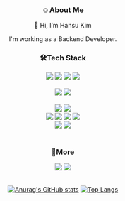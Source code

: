 <div align="center">
  <div>
    <h3> ☺About Me </h3>
    <p>👋 Hi, I’m Hansu Kim</p>
    I'm working as a Backend Developer.
  </div>
  <div>
    <h3>🛠Tech Stack</h2>
    <div>
      <img src="https://img.shields.io/badge/Java-007396?style=for-the-badge&logo=Java&logoColor=white"/>
      <img src="https://img.shields.io/badge/Spring Boot-6DB33F?style=for-the-badge&logo=Spring Boot&logoColor=white"/>
      <img src="https://img.shields.io/badge/Spring Security-6DB33F?style=for-the-badge&logo=Spring Security&logoColor=white"/>
      <img src="https://img.shields.io/badge/Hibernate-59666C?style=for-the-badge&logo=Hibernate&logoColor=white"/> 
    </div>
    <br>
    <div>
      <img src="https://img.shields.io/badge/Python-3776AB?style=for-the-badge&logo=Python&logoColor=white"/>
      <img src="https://img.shields.io/badge/Django-092E20?style=for-the-badge&logo=Django&logoColor=white"/>      
    </div>
    <br>
    <div>
      <img src="https://img.shields.io/badge/JavaScript-F7DF1E?style=for-the-badge&logo=javascript&logoColor=white"/>
      <img src="https://img.shields.io/badge/TypeScript-3178C6?style=for-the-badge&logo=TypeScript&logoColor=white"/>
    </div>
    <div>
      <img src="https://img.shields.io/badge/Node.js-339933?style=for-the-badge&logo=Node.js&logoColor=white"/>
      <img src="https://img.shields.io/badge/ExpressJS-ffffff?style=for-the-badge&logo=express&logoColor=black"/>
      <img src="https://img.shields.io/badge/NestJS-E0234E?style=for-the-badge&logo=NestJS&logoColor=white"/>
      <img src="https://img.shields.io/badge/Jest-C21325?style=for-the-badge&logo=Jest&logoColor=white"/> 
    </div>
    <div>
      <img src="https://img.shields.io/badge/Amazon AWS-232F3E?style=for-the-badge&logo=Amazon AWS&logoColor=white"/>
      <img src="https://img.shields.io/badge/pm2-2B037A?style=for-the-badge&logo=PM2&logoColor=white"/>
    </div>
  </div>
  <br>
  <div>
    <h3>🔎More</h3>
    <a href="https://www.notion.so/mokhs/aedf9020b5274a4eb57ff653528b4574"><img src="https://img.shields.io/badge/Resume-D14836?style=for-the-badge&logo=Notion&logoColor=white"/></a>
    <a href="https://rnokhs.tistory.com/"><img src="https://img.shields.io/badge/Blog-FDEE21?style=for-the-badge&logo=Apache&logoColor=black"/></a>
  </div>
  <br>
  <div>
    
[![Anurag's GitHub stats](https://github-readme-stats.vercel.app/api?username=mokhs00&layout=compact&theme=dracula)](https://github.com/anuraghazra/github-readme-stats) [![Top Langs](https://github-readme-stats.vercel.app/api/top-langs/?username=mokhs00&layout=compact&theme=dracula)](https://github.com/anuraghazra/github-readme-stats)
    
  </div>
  
</div>

  

  
